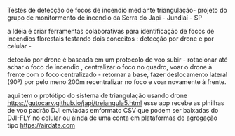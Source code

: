 Testes de detecção de focos de incendio mediante triangulação- projeto do grupo de monitormento de incendio da Serra do Japi - Jundiaí - SP

a Idéia é criar ferramentas colaborativas para identificação de focos de incendios florestais 
testando dois conceitos : detecção por drone e por celular - 

detecão por drone é baseada em um protocolo de voo subir - rotacionar até achar o foco de incendio , centralizar o foco no quadro, voar o drone à frente com o foco centralizado - retornar a base, fazer deslocamento lateral (90º) por pelo meno 200m recentralizar no foco e voar novamente à frente.

aqui tem o protótipo do sistema de triangulação usando drone <https://gutocarv.github.io/japi/treiangula5.html>
esse app recebe as plnilhas de voo padrão DJI enviadas emformato CSV que podem ser baixadas do DJI-FLY no celular ou ainda de uma conta em plataformas de agregação tipo <https://airdata.com>

